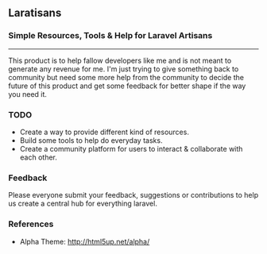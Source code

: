 ## Laratisans
### Simple Resources, Tools & Help for Laravel Artisans
---

This product is to help fallow developers like me and is not meant to generate any revenue for me. I'm just trying to give something back to community but need some more help from the community to decide the future of this product and get some feedback for better shape if the way you need it. 


### TODO

* Create a way to provide different kind of resources.
* Build some tools to help do everyday tasks.
* Create a community platform for users to interact & collaborate with each other.  


### Feedback

Please everyone submit your feedback, suggestions or contributions to help us create a central hub for everything laravel.



### References
* Alpha Theme: http://html5up.net/alpha/

